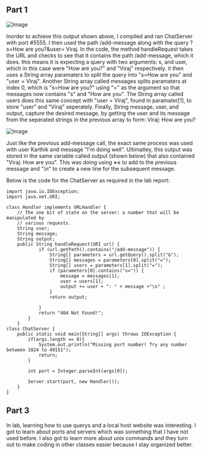 
## Part 1
![Image](https://cdn.discordapp.com/attachments/974137838180380672/1200952008585269389/Screenshot_2024-01-27_at_3.40.47_PM.png?ex=65c80cb7&is=65b597b7&hm=b6be69db6dc74d61f6bfc9f5e3377d1d845a493334e3678041d882662c9653e8&)

<p> Inorder to achieve this output shown above, I compiled and ran ChatServer with port #5555. I then used the path /add-message along with the query ?s=How are you?&user= Viraj.
In the code, the method handleRequest takes the URL and checks to see that it contains the path /add-message, which it does. this means it is expecting a query with two arguments: s, and user, which in this case were "How are you?" and "Viraj" respectively. it then uses a String array paramaters to split the query into "s=How are you" and "user = Viraj". Another String array called messages splits paramaters at index 0, which is "s=How are you?" using "=" as the argument so that messages now contains "s" and "How are you". The String array called users does this same concept with "user = Viraj", found in paramater[1], to store "user" and "Viraj" seperately. Finally, String message, user, and output, capture the desired message, by getting the user and its message from the seperated strings in the previous array to form: Viraj: How are you?
</p>

![Image](https://cdn.discordapp.com/attachments/974137838180380672/1200952008920805416/Screenshot_2024-01-27_at_3.41.27_PM.png?ex=65c80cb7&is=65b597b7&hm=433243f60c5312688585f57280b7af9ee5665a9d7b055f9b7972fb4e47ab6bc0&)


Just like the previous add-message call, the exact same process was used with user Karthik and message "I'm doing well". Ultimatley, this output was stored in the same variable called output (shown below) that also contained "Viraj: How are you". This was doing using **+=** to add to the previous message and "\n" to create a new line for the subsequent message.

Below is the code for the ChatServer as required in the lab report:
```
import java.io.IOException;
import java.net.URI;

class Handler implements URLHandler {
    // The one bit of state on the server: a number that will be manipulated by
    // various requests.
    String user;
    String message;
    String output;
    public String handleRequest(URI url) {   
            if (url.getPath().contains("/add-message")) {
                String[] parameters = url.getQuery().split("&");
                String[] messages = parameters[0].split("=");
                String[] users = parameters[1].split("=");
                if (parameters[0].contains("s=")) {
                    message = messages[1];
                    user = users[1];
                    output += user + ": " + message +"\n" ;
                }
                return output;

            }
            return "404 Not Found!";
        }
    }
class ChatServer {
    public static void main(String[] args) throws IOException {
        if(args.length == 0){
            System.out.println("Missing port number! Try any number between 1024 to 49151");
            return;
        }

        int port = Integer.parseInt(args[0]);

        Server.start(port, new Handler());
    }
}
```

## Part 3

In lab, learning how to use querys and a local host website was interesting. I got to learn about ports and servers which was something that I have not used before. I also got to learn more about unix commands and they turn out to make coding in other classes easier because I stay organized better.
